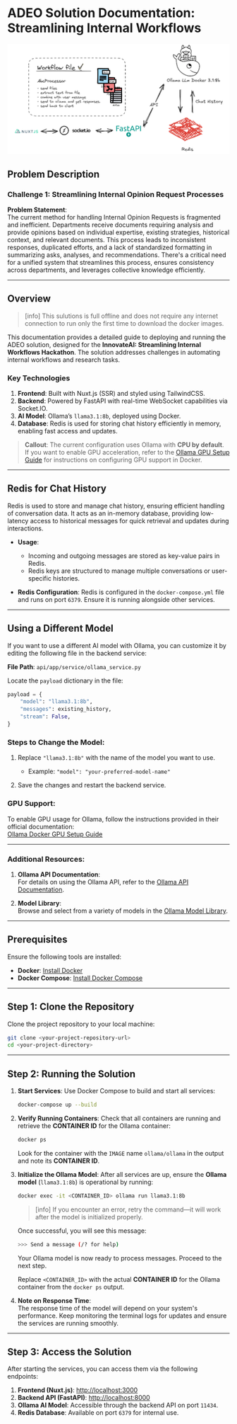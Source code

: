 # **ADEO Solution Documentation: Streamlining Internal Workflows**

![ADEO Solution](./assets/ADEO.png)

## **Problem Description**

### **Challenge 1: Streamlining Internal Opinion Request Processes**

**Problem Statement**:  
The current method for handling Internal Opinion Requests is fragmented and inefficient. Departments receive documents requiring analysis and provide opinions based on individual expertise, existing strategies, historical context, and relevant documents. This process leads to inconsistent responses, duplicated efforts, and a lack of standardized formatting in summarizing asks, analyses, and recommendations. There's a critical need for a unified system that streamlines this process, ensures consistency across departments, and leverages collective knowledge efficiently.

---

## **Overview**

> [info]
> This sulutions is full offline and does not require any internet connection to run only the first time to download the docker images.

This documentation provides a detailed guide to deploying and running the ADEO solution, designed for the **InnovateAI: Streamlining Internal Workflows Hackathon**. The solution addresses challenges in automating internal workflows and research tasks.

### **Key Technologies**

1. **Frontend**: Built with Nuxt.js (SSR) and styled using TailwindCSS.
2. **Backend**: Powered by FastAPI with real-time WebSocket capabilities via Socket.IO.
3. **AI Model**: Ollama’s `llama3.1:8b`, deployed using Docker.
4. **Database**: Redis is used for storing chat history efficiently in memory, enabling fast access and updates.

> **Callout**: The current configuration uses Ollama with **CPU by default**. If you want to enable GPU acceleration, refer to the [Ollama GPU Setup Guide](https://hub.docker.com/r/ollama/ollama) for instructions on configuring GPU support in Docker.

---

## **Redis for Chat History**

Redis is used to store and manage chat history, ensuring efficient handling of conversation data. It acts as an in-memory database, providing low-latency access to historical messages for quick retrieval and updates during interactions.

- **Usage**:
  - Incoming and outgoing messages are stored as key-value pairs in Redis.
  - Redis keys are structured to manage multiple conversations or user-specific histories.

- **Redis Configuration**:
  Redis is configured in the `docker-compose.yml` file and runs on port `6379`. Ensure it is running alongside other services.

---

## **Using a Different Model**

If you want to use a different AI model with Ollama, you can customize it by editing the following file in the backend service:

**File Path**: `api/app/service/ollama_service.py`

Locate the `payload` dictionary in the file:

```python
payload = {
    "model": "llama3.1:8b",
    "messages": existing_history,
    "stream": False,
}
```

### **Steps to Change the Model**:

1. Replace `"llama3.1:8b"` with the name of the model you want to use.
   - Example: `"model": "your-preferred-model-name"`

2. Save the changes and restart the backend service.

### **GPU Support**:

To enable GPU usage for Ollama, follow the instructions provided in their official documentation:  
[Ollama Docker GPU Setup Guide](https://hub.docker.com/r/ollama/ollama)

---

### **Additional Resources**:

1. **Ollama API Documentation**:  
   For details on using the Ollama API, refer to the [Ollama API Documentation](https://github.com/ollama/ollama/blob/main/docs/api.md).

2. **Model Library**:  
   Browse and select from a variety of models in the [Ollama Model Library](https://ollama.com/library).

---

## **Prerequisites**

Ensure the following tools are installed:

- **Docker**: [Install Docker](https://www.docker.com/products/docker-desktop)
- **Docker Compose**: [Install Docker Compose](https://docs.docker.com/compose/install/)
---

## **Step 1: Clone the Repository**

Clone the project repository to your local machine:

```bash
git clone <your-project-repository-url>
cd <your-project-directory>
```

---

## **Step 2: Running the Solution**

1. **Start Services**:
   Use Docker Compose to build and start all services:
   ```bash
   docker-compose up --build
   ```

2. **Verify Running Containers**:
   Check that all containers are running and retrieve the **CONTAINER ID** for the Ollama container:
   ```bash
   docker ps
   ```
   Look for the container with the `IMAGE` name `ollama/ollama` in the output and note its **CONTAINER ID**.

3. **Initialize the Ollama Model**:
   After all services are up, ensure the **Ollama model** (`llama3.1:8b`) is operational by running:
   ```bash
   docker exec -it <CONTAINER_ID> ollama run llama3.1:8b
   ```

   > [info]
   > If you encounter an error, retry the command—it will work after the model is initialized properly.

   Once successful, you will see this message:

   ```bash
   >>> Send a message (/? for help)
   ```

   Your Ollama model is now ready to process messages. Proceed to the next step.

   Replace `<CONTAINER_ID>` with the actual **CONTAINER ID** for the Ollama container from the `docker ps` output.


4. **Note on Response Time**:  
   The response time of the model will depend on your system's performance. Keep monitoring the terminal logs for updates and ensure the services are running smoothly.

---

## **Step 3: Access the Solution**

After starting the services, you can access them via the following endpoints:

1. **Frontend (Nuxt.js)**: [http://localhost:3000](http://localhost:3000)
2. **Backend API (FastAPI)**: [http://localhost:8000](http://localhost:8000)
3. **Ollama AI Model**: Accessible through the backend API on port `11434`.
4. **Redis Database**: Available on port `6379` for internal use.
